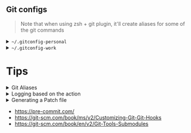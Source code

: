 ## Git configs

> Note that when using zsh + git plugin, it'll create aliases for
> some of the git commands

<details>
	<summary>
		<code>~/.gitconfig-personal</code>
	</summary>

```bash
[user]
    name = USER
    email = USER's email
[init]
    defaultBranch = main
```

</details>

<details>
	<summary>
		<code>~/.gitconfig-work</code>
	</summary>

```bash
[url "https://bitbucket.ORGANIZATION.com/scm/PROJECT/REPO"]
    insteadOf = https://ORGANIZATION.com/REPO
[init]
    defaultBranch = main
[user]
    name = SOME USER NAME
    email = YOUR EMAIL
```

</details>


# Tips

<details>
  <summary>Git Aliases</summary>

```sh
# switch to a commit (detached state)
# create a branch from that commit
# then, checkout everything from that commit, to the latest one
git cp ..main
```
</details>

<details>
	<summary>Logging based on the action</summary>

```sh
# git history + changes
git log -p
```

Possible git filters
```
A	Show only added files
C	Show only copied files
D	Show only deleted files
M	Show only modified files
R	Show only renamed files
T	Show only files with type changes (e.g., file → symlink)
U	Show only unmerged (conflicting) files
X	Show unknown files
B	Show only broken pairings (used for detecting broken renames)
```

> Note that you can combine multiple filters

</details>


<details>
	<summary>Generating a Patch file</summary>

```sh
git diff HEAD > ~/changes.patch
git apply ~/changes.patch
```

Note that this **won't work if you changed the external tool for git**, it **must** be the default (diff)

</details>

- https://pre-commit.com/
- https://git-scm.com/book/ms/v2/Customizing-Git-Git-Hooks
- https://git-scm.com/book/en/v2/Git-Tools-Submodules
